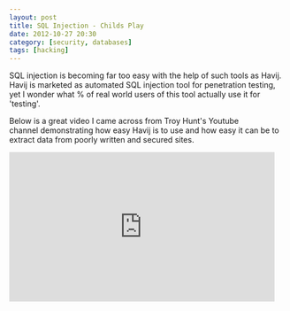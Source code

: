 ```yaml
---
layout: post
title: SQL Injection - Childs Play
date: 2012-10-27 20:30
category: [security, databases]
tags: [hacking]
---
```

SQL injection is becoming far too easy with the help of such tools as Havij. Havij is marketed as automated SQL injection tool for penetration testing, yet I wonder what % of real world users of this tool actually use it for 'testing'.

Below is a great video I came across from Troy Hunt's Youtube channel demonstrating how easy Havij is to use and how easy it can be to extract data from poorly written and secured sites.

<iframe src="http://www.youtube.com/embed/Fp47G4MQFvA?rel=0" frameborder="0" width="480" height="270"></iframe>
